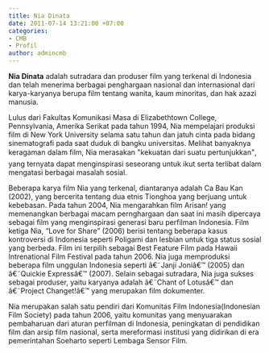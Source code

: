 ```yaml
---
title: Nia Dinata
date: 2011-07-14 13:21:00 +07:00
categories:
- CMB
- Profil
author: admincmb
---
```


**Nia Dinata** adalah sutradara dan produser film yang terkenal di Indonesia dan telah menerima berbagai penghargaan nasional dan internasional dari karya-karyanya berupa film tentang wanita, kaum minoritas, dan hak azazi manusia.

Lulus dari Fakultas Komunikasi Masa di Elizabethtown College, Pennsylvania, Amerika Serikat pada tahun 1994, Nia mempelajari produksi film di New York University selama satu tahun dan jatuh cinta pada bidang sinematografi pada saat duduk di bangku universitas. Melihat banyaknya keragaman dalam film, Nia merasakan "kekuatan dari suatu pertunjukkan", yang ternyata dapat menginspirasi seseorang untuk ikut serta terlibat dalam mengatasi berbagai masalah sosial.

Beberapa karya film Nia yang terkenal, diantaranya adalah Ca Bau Kan (2002), yang bercerita tentang dua etnis Tionghoa yang berjuang untuk kebebasan. Pada tahun 2004, Nia mengarahkan film Arisan! yang memenangkan berbagai macam pernghargaan dan saat ini masih dipercaya sebagai film yang menginspirasi generasi baru perfilman Indonesia. Film ketiga Nia, “Love for Share” (2006) berisi tentang beberapa kasus kontroversi di Indonesia seperti Poligami dan lesbian untuk tiga status sosial yang berbeda. Film ini terpilih sebagai Best Feature Film pada Hawaii Intrenational Film Festival pada tahun 2006. Nia juga memproduksi beberapa film unggulan Indonesia seperti â€˜Janji Joniâ€™ (2005) dan â€˜Quickie Expressâ€™ (2007). Selain sebagai sutradara, Nia juga sukses sebagai produser, yaitu karyanya adalah â€˜Chant of Lotusâ€™ dan â€˜Project Changet!â€™ yang merupakan film dokumenter.

Nia merupakan salah satu pendiri dari Komunitas Film Indonesia(Indonesian Film Society) pada tahun 2006, yaitu komunitas yang menyuarakan pembaharuan dari aturan perfilman di Indonesia, peningkatan di pendidikan film dan arsip film nasional, serta mereformasi institusi yang didirikan di era pemerintahan Soeharto seperti Lembaga Sensor Film.